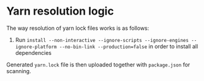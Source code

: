 # Yarn resolution logic

The way resolution of yarn lock files works is as follows:

1. Run `install --non-interactive --ignore-scripts --ignore-engines --ignore-platform --no-bin-link --production=false` in order to install all dependencies

Generated `yarn.lock` file is then uploaded together with `package.json` for scanning.

